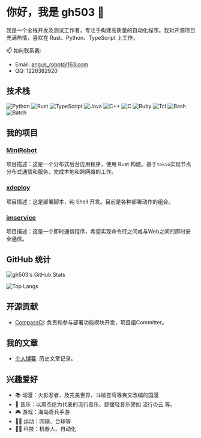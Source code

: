 # 你好，我是 gh503 👋

我是一个全栈开发及测试工作者，专注于构建高质量的自动化程序。我对开源项目充满热情，喜欢在 Rust、Python、TypeScript 上工作。

📫 如何联系我:
- Email: angus_robot@163.com
- QQ: 1226382920

## 技术栈

![Python](https://img.shields.io/badge/Python-3776AB?style=for-the-badge&logo=python&logoColor=white)
![Rust](https://img.shields.io/badge/Rust-000000?style=for-the-badge&logo=rust&logoColor=white)
![TypeScript](https://img.shields.io/badge/TypeScript-007ACC?style=for-the-badge&logo=typescript&logoColor=white)
![Java](https://img.shields.io/badge/Java-007396?style=for-the-badge&logo=java&logoColor=white)
![C++](https://img.shields.io/badge/C++-00599C?style=for-the-badge&logo=c%2B%2B&logoColor=white)
![C](https://img.shields.io/badge/C-A8B9CC?style=for-the-badge&logo=c&logoColor=black)
![Ruby](https://img.shields.io/badge/Ruby-CC342D?style=for-the-badge&logo=ruby&logoColor=white)
![Tcl](https://img.shields.io/badge/Tcl-1E90FF?style=for-the-badge&logo=tcl&logoColor=white)
![Bash](https://img.shields.io/badge/Bash-4EAA25?style=for-the-badge&logo=gnu-bash&logoColor=white)
![Batch](https://img.shields.io/badge/Batch-2C8EBB?style=for-the-badge&logo=windows-terminal&logoColor=white)

## 我的项目

### [MiniRobot](https://github.com/gh503/miniRobot)

项目描述：这是一个分布式后台应用程序，使用 Rust 构建。基于`tokio`实现节点分布式通信和服务，完成本地和跨网络的工作。

### [xdeploy](https://github.com/gh503/xdeploy)

项目描述：这是部署脚本，纯 Shell 开发。目前是各种部署动作的组合。

### [imservice](https://github.com/gh503/imservice)

项目描述：这是一个即时通信程序，希望实现命令行之间或与Web之间的即时安全通信。

## GitHub 统计

![gh503's GitHub Stats](https://github-readme-stats.vercel.app/api?username=gh503&show_icons=true&theme=radical)

![Top Langs](https://github-readme-stats.vercel.app/api/top-langs/?username=gh503&layout=compact&theme=radical)

## 开源贡献

- [CompassCI](https://gitee.com/openeuler/compass-ci): 负责和参与部署功能模块开发，项目组Committer。

## 我的文章

- [个人博客](https://gh503.github.io/): 历史文章记录。

## 兴趣爱好

- 📚 动漫：火影忍者、及完美世界、斗破苍穹等爽文改编的国漫
- 🎸 音乐：以周杰伦为代表的流行音乐、舒缓轻音乐譬如 流行の云 等。
- 🎮 游戏：海岛奇兵手游
- 🏃‍♀️ 运动：网球、台球等
- 🧑‍💻 科技：机器人、自动化
